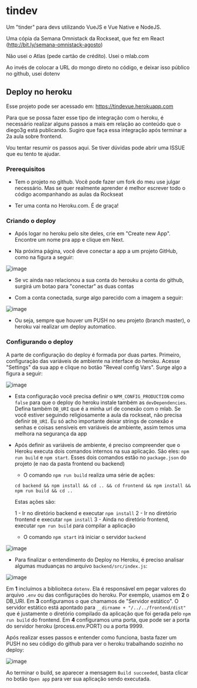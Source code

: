 # tindev

Um "tinder" para devs utilizando VueJS e Vue Native e NodeJS.

Uma cópia da Semana Omnistack da Rockseat, que fez em React (http://bit.ly/semana-omnistack-agosto)

Não usei o Atlas (pede cartão de crédito). Usei o mlab.com

Ao invés de colocar a URL do mongo direto no código, e deixar isso público no github, usei dotenv

## Deploy no heroku

Esse projeto pode ser acessado em: https://tindevue.herokuapp.com

Para que se possa fazer esse tipo de integração com o heroku, é necessário realizar alguns passos a mais em relação ao conteúdo que o diego3g está publicando. Sugiro que faça essa integração após terminar a 2a aula sobre frontend.

Vou tentar resumir os passos aqui. Se tiver dúvidas pode abrir uma ISSUE que eu tento te ajudar.

### Prerequisitos

- Tem o projeto no github. Você pode fazer um fork do meu use julgar necessário. Mas se quer realmente aprender é melhor escrever todo o código acompanhando as aulas da Rockseat

- Ter uma conta no Heroku.com. É de graça!

### Criando o deploy

- Após logar no heroku pelo site deles, crie em "Create new App". Encontre um nome pra app e clique em Next.

- Na próxima página, você deve conectar a app a um projeto GitHub, como na figura a seguir:

![image](https://user-images.githubusercontent.com/1509692/62713654-78f3ea80-b9d3-11e9-89c4-f47767700b76.png)

- Se vc ainda nao relacionou a sua conta do herouku a conta do github, surgirá um botao para "conectar" as duas contas

- Com a conta conectada, surge algo parecido com a imagem a seguir:

![image](https://user-images.githubusercontent.com/1509692/62713807-b6587800-b9d3-11e9-8b15-cbe43f0311b0.png)

- Ou seja, sempre que houver um PUSH no seu projeto (branch master), o heroku vai realizar um deploy automatico.

### Configurando o deploy

A parte de configuração do deploy é formada por duas partes. Primeiro, configuração das variáveis de ambiente na interface do heroku. Acesse "Settings" da sua app e clique no botão "Reveal config Vars". Surge algo a figura a seguir:

![image](https://user-images.githubusercontent.com/1509692/62714058-341c8380-b9d4-11e9-8df2-79b0aece68cb.png)

- Esta configuração você precisa definir o `NPM_CONFIG_PRODUCTION` como `false` para que o deploy do heroku instale também as `devDependencies`. Defina também `DB_URI` que é a minha url de conexão com o mlab. Se você estiver seguindo religiosamente a aula da rockseat, não precisa definir `DB_URI`. Eu só acho importante deixar strings de conexão e senhas e coisas sensíveis em variáveis de ambiente, assim temos uma melhora na segurança da app

- Após definir as variáveis de ambiente, é preciso compreender que o Heroku executa dois comandos internos na sua aplicação. São eles: `npm run build` e `npm start`. Esses dois comandos estão no `package.json` do projeto (e nao da pasta frontend ou backend) 

    - O comando `npm run build` realiza uma série de ações:

    ```
    cd backend && npm install && cd .. && cd frontend && npm install && npm run build && cd ..
    ```

    Estas ações são:

    1 - Ir no diretório backend e executar `npm install`
    2 - Ir no diretório frontend e executar `npm install`
    3 - Ainda no diretório frontend, executar `npm run build` para compilar a aplicação 

    - O comando `npm start` irá iniciar o servidor `backend`

![image](https://user-images.githubusercontent.com/1509692/62714711-772b2680-b9d5-11e9-83be-5027fe5a482c.png)

- Para finalizar o entendimento do Deploy no Heroku, é preciso analisar algumas muduanças no arquivo `backend/src/index.js`:

![image](https://user-images.githubusercontent.com/1509692/62714901-cbcea180-b9d5-11e9-84b4-122909c3b175.png)

Em **1** incluímos a biblioiteca `dotenv`. Ela é responsável em pegar valores do arquivo `.env` ou das configurações do heroku. Por exemplo, usamos em **2** o DB_URI. Em **3** configuramos o que chamamos de "Servidor estático". O servidor estático está apontado para `__dirname + "/../../frontend/dist"` que é justamente o diretório compilado da aplicação que foi gerada pelo `npm run build` do frontend. Em **4** configuramos uma porta, que pode ser a porta do servidor heroku (process.env.PORT) ou a porta 9999. 

Após realizar esses passos e entender como funciona, basta fazer um PUSH no seu código do github para ver o heroku trabalhando sozinho no deploy:

![image](https://user-images.githubusercontent.com/1509692/62715291-96768380-b9d6-11e9-993d-f914f15ba573.png)

Ao terminar o build, se aparecer a mensagem `Build succeeded`, basta clicar no botão `Open app` para ver sua aplicação sendo executada.

